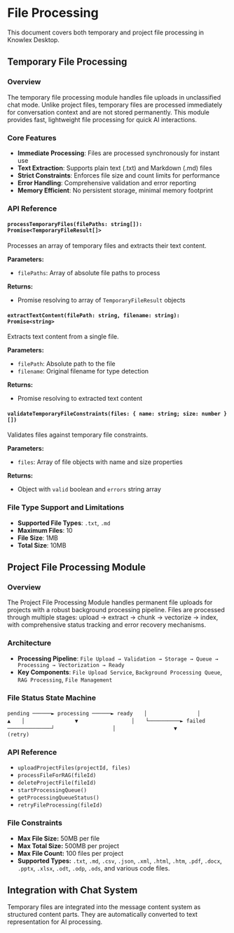 # File Processing

This document covers both temporary and project file processing in Knowlex Desktop.

## Temporary File Processing

### Overview

The temporary file processing module handles file uploads in unclassified chat mode. Unlike project files, temporary files are processed immediately for conversation context and are not stored permanently. This module provides fast, lightweight file processing for quick AI interactions.

### Core Features

- **Immediate Processing**: Files are processed synchronously for instant use
- **Text Extraction**: Supports plain text (.txt) and Markdown (.md) files
- **Strict Constraints**: Enforces file size and count limits for performance
- **Error Handling**: Comprehensive validation and error reporting
- **Memory Efficient**: No persistent storage, minimal memory footprint

### API Reference

#### `processTemporaryFiles(filePaths: string[]): Promise<TemporaryFileResult[]>`

Processes an array of temporary files and extracts their text content.

**Parameters:**
- `filePaths`: Array of absolute file paths to process

**Returns:**
- Promise resolving to array of `TemporaryFileResult` objects

#### `extractTextContent(filePath: string, filename: string): Promise<string>`

Extracts text content from a single file.

**Parameters:**
- `filePath`: Absolute path to the file
- `filename`: Original filename for type detection

**Returns:**
- Promise resolving to extracted text content

#### `validateTemporaryFileConstraints(files: { name: string; size: number }[])`

Validates files against temporary file constraints.

**Parameters:**
- `files`: Array of file objects with name and size properties

**Returns:**
- Object with `valid` boolean and `errors` string array

### File Type Support and Limitations

- **Supported File Types**: `.txt`, `.md`
- **Maximum Files**: 10
- **File Size**: 1MB
- **Total Size**: 10MB

## Project File Processing Module

### Overview

The Project File Processing Module handles permanent file uploads for projects with a robust background processing pipeline. Files are processed through multiple stages: upload → extract → chunk → vectorize → index, with comprehensive status tracking and error recovery mechanisms.

### Architecture

- **Processing Pipeline**: `File Upload → Validation → Storage → Queue → Processing → Vectorization → Ready`
- **Key Components**: `File Upload Service`, `Background Processing Queue`, `RAG Processing`, `File Management`

### File Status State Machine

`pending ──────► processing ──────► ready`
`   │                │                 ▲`
`   │                ▼                 │`
`   └──────────► failed ──────────────┘`
`                  │`
`                  ▼`
`               (retry)`

### API Reference

- `uploadProjectFiles(projectId, files)`
- `processFileForRAG(fileId)`
- `deleteProjectFile(fileId)`
- `startProcessingQueue()`
- `getProcessingQueueStatus()`
- `retryFileProcessing(fileId)`

### File Constraints

- **Max File Size:** 50MB per file
- **Max Total Size:** 500MB per project
- **Max File Count:** 100 files per project
- **Supported Types:** `.txt`, `.md`, `.csv`, `.json`, `.xml`, `.html`, `.htm`, `.pdf`, `.docx`, `.pptx`, `.xlsx`, `.odt`, `.odp`, `.ods`, and various code files.

## Integration with Chat System

Temporary files are integrated into the message content system as structured content parts. They are automatically converted to text representation for AI processing.
